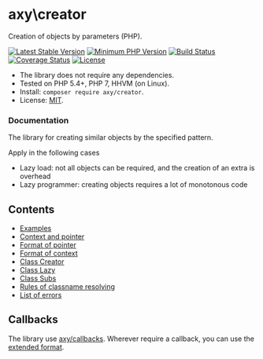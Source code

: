 # axy\creator

Creation of objects by parameters (PHP).

[![Latest Stable Version](https://img.shields.io/packagist/v/axy/creator.svg?style=flat-square)](https://packagist.org/packages/axy/creator)
[![Minimum PHP Version](https://img.shields.io/badge/php-%3E%3D%205.4-8892BF.svg?style=flat-square)](https://php.net/)
[![Build Status](https://img.shields.io/travis/axypro/creator/master.svg?style=flat-square)](https://travis-ci.org/axypro/creator)
[![Coverage Status](https://coveralls.io/repos/axypro/creator/badge.svg?branch=master&service=github)](https://coveralls.io/github/axypro/creator?branch=master)
[![License](https://poser.pugx.org/axy/creator/license)](LICENSE)

* The library does not require any dependencies.
* Tested on PHP 5.4+, PHP 7, HHVM (on Linux).
* Install: `composer require axy/creator`.
* License: [MIT](LICENSE).

### Documentation

The library for creating similar objects by the specified pattern.

Apply in the following cases

* Lazy load: not all objects can be required, and the creation of an extra is overhead
* Lazy programmer: creating objects requires a lot of monotonous code

## Contents

* [Examples](doc/examples.md)
* [Context and pointer](doc/terms.md)
* [Format of pointer](doc/pointer.md)
* [Format of context](doc/context.md)
* [Class Creator](doc/Creator.md)
* [Class Lazy](doc/Lazy.md)
* [Class Subs](doc/Subs.md)
* [Rules of classname resolving](doc/classname.md)
* [List of errors](doc/errors.md)

## Callbacks

The library use [axy/callbacks](https://github.com/axypro/callbacks).
Wherever require a callback, you can use the [extended format](https://github.com/axypro/callbacks/blob/master/doc/format.md).

